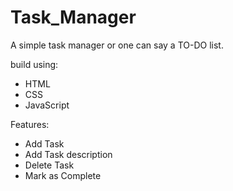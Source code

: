 # Task_Manager
A simple task manager or one can say a TO-DO list.

build using:
- HTML
- CSS 
- JavaScript

Features:
- Add Task
- Add Task description
- Delete Task
- Mark as Complete
